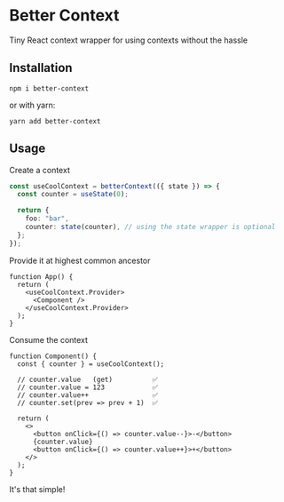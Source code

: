 # Better Context

Tiny React context wrapper for using contexts without the hassle

## Installation

```
npm i better-context
```

or with yarn:

```
yarn add better-context
```

## Usage

Create a context

```ts
const useCoolContext = betterContext(({ state }) => {
  const counter = useState(0);

  return {
    foo: "bar",
    counter: state(counter), // using the state wrapper is optional
  };
});
```

Provide it at highest common ancestor

```tsx
function App() {
  return (
    <useCoolContext.Provider>
      <Component />
    </useCoolContext.Provider>
  );
}
```

Consume the context

```tsx
function Component() {
  const { counter } = useCoolContext();

  // counter.value   (get)          ✅
  // counter.value = 123            ✅
  // counter.value++                ✅
  // counter.set(prev => prev + 1)  ✅

  return (
    <>
      <button onClick={() => counter.value--}>-</button>
      {counter.value}
      <button onClick={() => counter.value++}>+</button>
    </>
  );
}
```

It's that simple!
